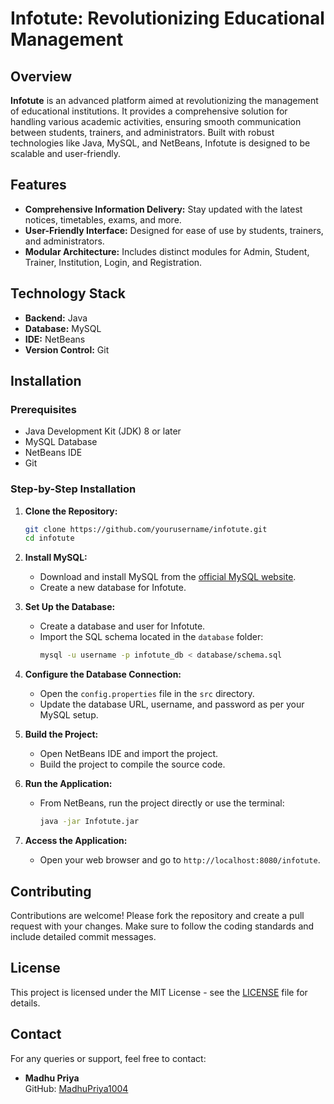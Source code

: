 # Infotute: Revolutionizing Educational Management

## Overview

**Infotute** is an advanced platform aimed at revolutionizing the management of educational institutions. It provides a comprehensive solution for handling various academic activities, ensuring smooth communication between students, trainers, and administrators. Built with robust technologies like Java, MySQL, and NetBeans, Infotute is designed to be scalable and user-friendly.

## Features

- **Comprehensive Information Delivery:** Stay updated with the latest notices, timetables, exams, and more.
- **User-Friendly Interface:** Designed for ease of use by students, trainers, and administrators.
- **Modular Architecture:** Includes distinct modules for Admin, Student, Trainer, Institution, Login, and Registration.

## Technology Stack

- **Backend:** Java
- **Database:** MySQL
- **IDE:** NetBeans
- **Version Control:** Git

## Installation

### Prerequisites

- Java Development Kit (JDK) 8 or later
- MySQL Database
- NetBeans IDE
- Git

### Step-by-Step Installation

1. **Clone the Repository:**
   ```bash
   git clone https://github.com/yourusername/infotute.git
   cd infotute
   ```

2. **Install MySQL:**
   - Download and install MySQL from the [official MySQL website](https://dev.mysql.com/downloads/).
   - Create a new database for Infotute.

3. **Set Up the Database:**
   - Create a database and user for Infotute.
   - Import the SQL schema located in the `database` folder:
     ```bash
     mysql -u username -p infotute_db < database/schema.sql
     ```

4. **Configure the Database Connection:**
   - Open the `config.properties` file in the `src` directory.
   - Update the database URL, username, and password as per your MySQL setup.

5. **Build the Project:**
   - Open NetBeans IDE and import the project.
   - Build the project to compile the source code.

6. **Run the Application:**
   - From NetBeans, run the project directly or use the terminal:
     ```bash
     java -jar Infotute.jar
     ```

7. **Access the Application:**
   - Open your web browser and go to `http://localhost:8080/infotute`.

## Contributing

Contributions are welcome! Please fork the repository and create a pull request with your changes. Make sure to follow the coding standards and include detailed commit messages.

## License

This project is licensed under the MIT License - see the [LICENSE](LICENSE) file for details.

## Contact

For any queries or support, feel free to contact:

- **Madhu Priya**  
  GitHub: [MadhuPriya1004](https://github.com/MadhuPriya1004)
